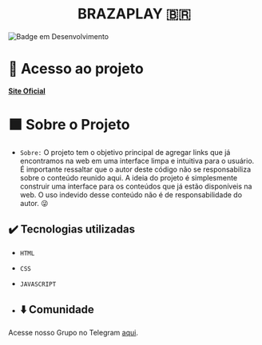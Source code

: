 <h1 align="center"> BRAZAPLAY 🇧🇷</h1>

![Badge em Desenvolvimento](http://img.shields.io/static/v1?label=STATUS&message=EM%20DESENVOLVIMENTO&color=GREEN&style=for-the-badge)


# 📁 Acesso ao projeto

[**Site Oficial**](https://b00tx.github.io/brazaplay/)


# ⬛ Sobre o Projeto

- `Sobre:` O projeto tem o objetivo principal de agregar links que já encontramos na web em uma interface limpa e intuitiva para o usuário. É importante ressaltar que o autor deste código não se responsabiliza sobre o conteúdo reunido aqui. A ideia do projeto é simplesmente construir uma interface para os conteúdos que já estão disponíveis na web. O uso indevido desse conteúdo não é de responsabilidade do autor. 😜


## ✔️ Tecnologias utilizadas

- ``HTML``
- ``CSS``
- ``JAVASCRIPT``

- ## ⬇️ Comunidade
Acesse nosso Grupo no Telegram [aqui](https://t.me/+d_Yv7FAJ114zMDJh).
